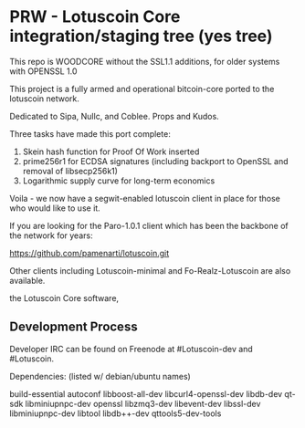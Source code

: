 PRW -  Lotuscoin Core integration/staging tree (yes tree)
=====================================

This repo is WOODCORE without the SSL1.1 additions, for older systems with OPENSSL 1.0

This project is a fully armed and operational bitcoin-core ported to the lotuscoin network.  

Dedicated to Sipa, Nullc, and Coblee.  Props and Kudos.  

Three tasks have made this port complete:

1) Skein hash function for Proof Of Work inserted
2) prime256r1 for ECDSA signatures (including backport to OpenSSL and removal of libsecp256k1)
3) Logarithmic supply curve for long-term economics

Voila - we now have a segwit-enabled lotuscoin client in place for those who would like to use it.

If you are looking for the Paro-1.0.1 client which has been the backbone of the network for years:

https://github.com/pamenarti/lotuscoin.git

Other clients including Lotuscoin-minimal and Fo-Realz-Lotuscoin are also available.  

the Lotuscoin Core software,

Development Process
-------------------

Developer IRC can be found on Freenode at #Lotuscoin-dev and #Lotuscoin.

Dependencies:   (listed w/ debian/ubuntu names)

build-essential
autoconf
libboost-all-dev libcurl4-openssl-dev libdb-dev qt-sdk libminiupnpc-dev
openssl
libzmq3-dev
libevent-dev
libssl-dev
libminiupnpc-dev
libtool
libdb++-dev
qttools5-dev-tools





